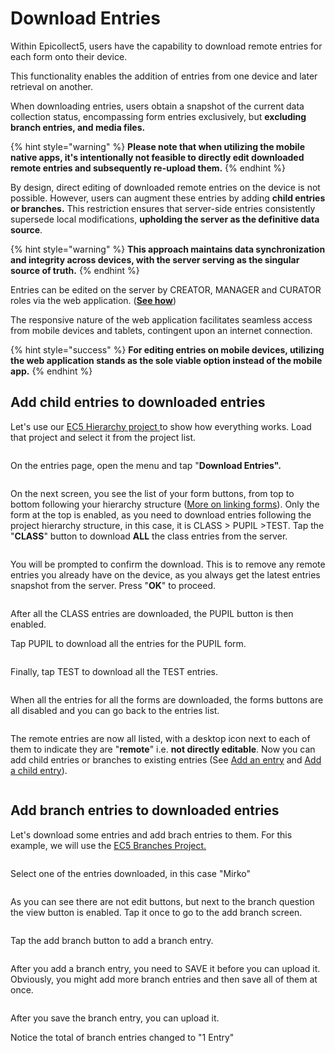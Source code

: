 # Download Entries

Within Epicollect5, users have the capability to download remote entries for each form onto their device.

This functionality enables the addition of entries from one device and later retrieval on another.

When downloading entries, users obtain a snapshot of the current data collection status, encompassing form entries exclusively, but **excluding branch entries, and media files.**

{% hint style="warning" %}
**Please note that when utilizing the mobile native apps, it's intentionally not feasible to directly edit downloaded remote entries and subsequently re-upload them.**
{% endhint %}

By design, direct editing of downloaded remote entries on the device is not possible. However, users can augment these entries by adding **child entries or branches.** This restriction ensures that server-side entries consistently supersede local modifications, **upholding the server as the definitive data source**.

{% hint style="warning" %}
**This approach maintains data synchronization and integrity across devices, with the server serving as the singular source of truth.**
{% endhint %}

Entries can be edited on the server by CREATOR, MANAGER and CURATOR roles via the web application. ([**See how**](../web-application/adding-data.md))

The responsive nature of the web application facilitates seamless access from mobile devices and tablets, contingent upon an internet connection.

{% hint style="success" %}
**For editing entries on mobile devices, utilizing the web application stands as the sole viable option instead of the mobile app.**
{% endhint %}

## Add child entries to downloaded entries

Let's use our [EC5 Hierarchy project ](https://five.epicollect.net/project/ec5-hierarchy-project)to show how everything works. Load that project and select it from the project list.

<figure><img src="../.gitbook/assets/20230502_105140004_1 (1).png" alt=""><figcaption></figcaption></figure>

On the entries page, open the menu and tap "**Download Entries".**

<figure><img src="../.gitbook/assets/20230502_105141089_1.png" alt=""><figcaption></figcaption></figure>

On the next screen, you see the list of your form buttons, from top to bottom following your hierarchy structure ([More on linking forms](../formbuilder/multiple-forms.md)). Only the form at the top is enabled, as you need to download entries following the project hierarchy structure, in this case, it is CLASS > PUPIL >TEST. Tap the "**CLASS**" button to download **ALL** the class entries from the server.

<figure><img src="../.gitbook/assets/20230502_105140525_1.png" alt=""><figcaption></figcaption></figure>

You will be prompted to confirm the download. This is to remove any remote entries you already have on the device, as you always get the latest entries snapshot from the server. Press "**OK**" to proceed.

<figure><img src="../.gitbook/assets/20230502_105142246_1.png" alt=""><figcaption></figcaption></figure>

After all the CLASS entries are downloaded, the PUPIL button is then enabled.

Tap PUPIL to download all the entries for the PUPIL form.

<figure><img src="../.gitbook/assets/20230502_105141730_1.png" alt=""><figcaption></figcaption></figure>

Finally, tap TEST to download all the TEST entries.

<figure><img src="../.gitbook/assets/20230502_125137227_1.png" alt=""><figcaption></figcaption></figure>

When all the entries for all the forms are downloaded, the forms buttons are all disabled and you can go back to the entries list.

<figure><img src="../.gitbook/assets/20230502_105142751_1.png" alt=""><figcaption></figcaption></figure>

The remote entries are now all listed, with a desktop icon next to each of them to indicate they are "**remote**" i.e. **not directly editable**. Now you can add child entries or branches to existing entries (See [Add an entry](add-an-entry.md) and [Add a child entry](add-child-entries.md)).

<figure><img src="../.gitbook/assets/20230502_105143762_1.png" alt=""><figcaption></figcaption></figure>

## Add branch entries to downloaded entries

Let's download some entries and add brach entries to them. For this example, we will use the [EC5 Branches Project.](https://five.epicollect.net/project/ec5-branches-project)

<figure><img src="../.gitbook/assets/20230502_105143256_1.png" alt=""><figcaption></figcaption></figure>

Select one of the entries downloaded, in this case "Mirko"

<figure><img src="../.gitbook/assets/20230502_105144845_1.png" alt=""><figcaption></figcaption></figure>

As you can see there are not edit buttons, but next to the branch question the view button is enabled. Tap it once to go to the add branch screen.

<figure><img src="../.gitbook/assets/20230502_105144321_1.png" alt=""><figcaption></figcaption></figure>

Tap the add branch button to add a branch entry.

<figure><img src="../.gitbook/assets/20230502_105214966_1.png" alt=""><figcaption></figcaption></figure>

After you add a branch entry, you need to SAVE it before you can upload it. Obviously, you might add more branch entries and then save all of them at once.

<figure><img src="../.gitbook/assets/20230502_105214484_1.png" alt=""><figcaption></figcaption></figure>

After you save the branch entry, you can upload it.

Notice the total of branch entries changed to "1 Entry"

<figure><img src="../.gitbook/assets/20230502_105215471_1.png" alt=""><figcaption></figcaption></figure>
